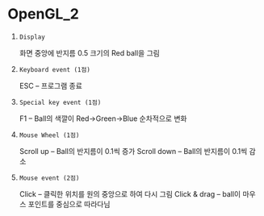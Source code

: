 # OpenGL_2

1.     Display
     화면 중앙에 반지름 0.5 크기의 Red ball을 그림
2.     Keyboard event (1점)
     ESC – 프로그램 종료
3.     Special key event (1점)
     F1 – Ball의 색깔이 Red→Green→Blue 순차적으로 변화
4.     Mouse Wheel (1점)
     Scroll up – Ball의 반지름이 0.1씩 증가
     Scroll down – Ball의 반지름이 0.1씩 감소
5.     Mouse event (2점)
     Click – 클릭한 위치를 원의 중앙으로 하여 다시 그림
     Click & drag – ball이 마우스 포인트를 중심으로 따라다님
